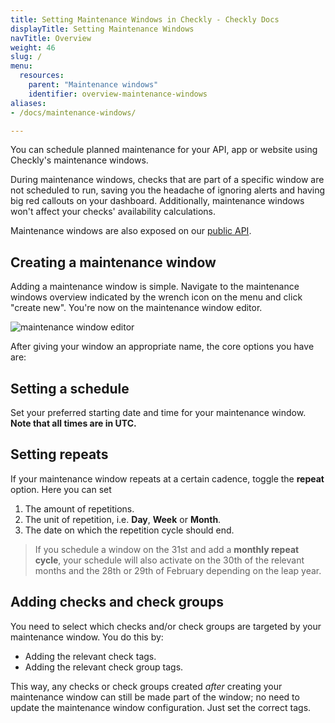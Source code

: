 ```yaml
---
title: Setting Maintenance Windows in Checkly - Checkly Docs
displayTitle: Setting Maintenance Windows 
navTitle: Overview
weight: 46
slug: /
menu:
  resources:
    parent: "Maintenance windows"
    identifier: overview-maintenance-windows
aliases:
- /docs/maintenance-windows/

---
```


You can schedule planned maintenance for your API, app or website using Checkly's maintenance windows. 

During maintenance windows, checks that are part of a specific window are not scheduled to run, saving you the headache of ignoring alerts and having big red callouts on your dashboard. Additionally, maintenance windows won't affect your checks' availability calculations.

Maintenance windows are also exposed on our [public API](/docs/api/).


## Creating a maintenance window 

Adding a maintenance window is simple. Navigate to the maintenance windows overview indicated by the wrench icon on the 
menu and click "create new". You're now on the maintenance window editor.

![maintenance window editor](/docs/images/maintenance-windows/maintenance-windows-editor.png)

After giving your window an appropriate name, the core options you have are:

## Setting a schedule

Set your preferred starting date and time for your maintenance window. **Note that all times are in UTC.** 

## Setting repeats
If your maintenance window repeats at a certain cadence, toggle the **repeat** option. Here you can set

1. The amount of repetitions.
2. The unit of repetition, i.e. **Day**, **Week** or **Month**.
3. The date on which the repetition cycle should end.

> If you schedule a window on the 31st and add a **monthly repeat cycle**, your schedule will also activate on
> the 30th of the relevant months and the 28th or 29th of February depending on the leap year.

## Adding checks and check groups

You need to select which checks and/or check groups are targeted by your maintenance window. You do this by:
 
- Adding the relevant check tags.
- Adding the relevant check group tags.

This way, any checks or check groups created *after* creating your maintenance window can still be made part of the window; no
need to update the maintenance window configuration. Just set the correct tags.
